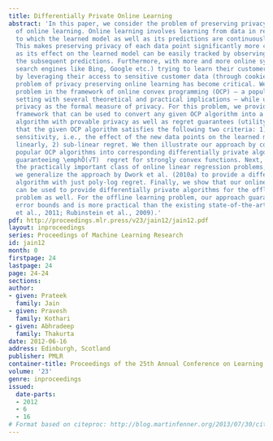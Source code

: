 ```yaml
---
title: Differentially Private Online Learning
abstract: 'In this paper, we consider the problem of preserving privacy in the context
  of online learning. Online learning involves learning from data in real-time, due
  to which the learned model as well as its predictions are continuously changing.
  This makes preserving privacy of each data point significantly more challenging
  as its effect on the learned model can be easily tracked by observing changes in
  the subsequent predictions. Furthermore, with more and more online systems (e.g.
  search engines like Bing, Google etc.) trying to learn their customers’ behavior
  by leveraging their access to sensitive customer data (through cookies etc.), the
  problem of privacy preserving online learning has become critical. We study the
  problem in the framework of online convex programming (OCP) – a popular online learning
  setting with several theoretical and practical implications – while using differential
  privacy as the formal measure of privacy. For this problem, we provide a generic
  framework that can be used to convert any given OCP algorithm into a private OCP
  algorithm with provable privacy as well as regret guarantees (utility), provided
  that the given OCP algorithm satisfies the following two criteria: 1) linearly decreasing
  sensitivity, i.e., the effect of the new data points on the learned model decreases
  linearly, 2) sub-linear regret. We then illustrate our approach by converting two
  popular OCP algorithms into corresponding differentially private algorithms while
  guaranteeing \emphÕ(√T)  regret for strongly convex functions. Next, we consider
  the practically important class of online linear regression problems, for which
  we generalize the approach by Dwork et al. (2010a) to provide a differentially private
  algorithm with just poly-log regret. Finally, we show that our online learning framework
  can be used to provide differentially private algorithms for the offline learning
  problem as well. For the offline learning problem, our approach guarantees \emphbetter
  error bounds and is more practical than the existing state-of-the-art methods (Chaudhuri
  et al., 2011; Rubinstein et al., 2009).'
pdf: http://proceedings.mlr.press/v23/jain12/jain12.pdf
layout: inproceedings
series: Proceedings of Machine Learning Research
id: jain12
month: 0
firstpage: 24
lastpage: 24
page: 24-24
sections: 
author:
- given: Prateek
  family: Jain
- given: Pravesh
  family: Kothari
- given: Abhradeep
  family: Thakurta
date: 2012-06-16
address: Edinburgh, Scotland
publisher: PMLR
container-title: Proceedings of the 25th Annual Conference on Learning Theory
volume: '23'
genre: inproceedings
issued:
  date-parts:
  - 2012
  - 6
  - 16
# Format based on citeproc: http://blog.martinfenner.org/2013/07/30/citeproc-yaml-for-bibliographies/
---
```

